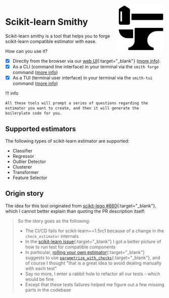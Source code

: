 <img src="https://raw.githubusercontent.com/FBruzzesi/sklearn-smithy/main/docs/img/sksmith-logo.svg" width=150 height=150 align="right">

# Scikit-learn Smithy

Scikit-learn smithy is a tool that helps you to forge scikit-learn compatible estimator with ease.

How can you use it?

- [x] Directly from the browser via our [web UI](https://sklearn-smithy.streamlit.app/){:target="_blank"} ([more info](user-guide.md/#web-ui)).  
- [x] As a CLI (command line interface) in your terminal via the `smith forge` command ([more info](user-guide.md/#cli))
- [x] As a TUI (terminal user interface) in your terminal via the `smith-tui` command ([more info](user-guide.md/#tui))

!!! info
  
    All these tools will prompt a series of questions regarding the estimator you want to create, and then it will generate the boilerplate code for you.

## Supported estimators

The following types of scikit-learn estimator are supported:

- Classifier
- Regressor
- Outlier Detector
- Clusterer
- Transformer
- Feature Selector

## Origin story

The idea for this tool originated from [scikit-lego #660](https://github.com/koaning/scikit-lego/pull/660){:target="_blank"}, which I cannot better explain than quoting the PR description itself:

> So the story goes as the following:
>
> - The CI/CD fails for scikit-learn==1.5rc1 because of a change in the `check_estimator` internals
> - In the [scikit-learn issue](https://github.com/scikit-learn/scikit-learn/issues/28966){:target="_blank"} I got a better picture of how to run test for compatible components
> - In particular, [rolling your own estimator](https://scikit-learn.org/dev/developers/develop.html#rolling-your-own-estimator){:target="_blank"} suggests to use [`parametrize_with_checks`](https://scikit-learn.org/dev/modules/generated/sklearn.utils.estimator_checks.parametrize_with_checks.html#sklearn.utils.estimator_checks.parametrize_with_checks){:target="_blank"}, and of course I thought "that is a great idea to avoid dealing manually with each test"
> - Say no more, I enter a rabbit hole to refactor all our tests - which would be fine
> - Except that these tests failures helped me figure out a few missing parts in the codebase
